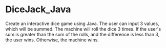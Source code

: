# DiceJack_Java
Create an interactive dice game using Java. The user can input 3 values, which will be summed. The machine will roll the dice 3 times. If the user's sum is greater than the sum of the rolls, and the difference is less than 3, the user wins. Otherwise, the machine wins.
